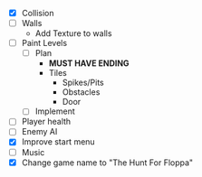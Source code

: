 - [X] Collision
- [ ] Walls
  - Add Texture to walls
- [ ] Paint Levels
  - [ ] Plan
    - **MUST HAVE ENDING**
    - Tiles
      - Spikes/Pits
      - Obstacles
      - Door
  - [ ] Implement
- [ ] Player health
- [ ] Enemy AI
- [X] Improve start menu
- [ ] Music
- [X] Change game name to "The Hunt For Floppa"